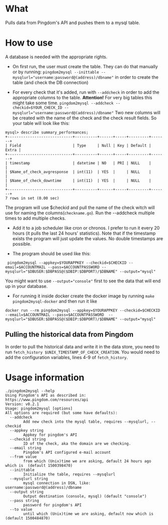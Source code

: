 # What
Pulls data from Pingdom's API and pushes them to a mysql table.

# How to use
A database is needed with the appropriate rights.
- On first run, the user must create the table. They can do that manually or by running:
`pingdom2mysql --inittable --mysqlurl="username:password@(address)/dbname"`
in order to create the table (and check the DB connection)

- For every check that it's added, run with `--addcheck` in order to add the appropriate columns to the table.
**Attention!** For very big tables this might take some time.
`pingdom2mysql --addcheck --checkid=$YOUR_CHECK_ID --mysqlurl="username:password@(address)/dbname"`
Two new columns will be created with the name of the check and the check result fields. So your table will look like this:
```
mysql> describe summary_performances;
+-----------------------------+----------+------+-----+---------+-------+
| Field                       | Type     | Null | Key | Default | Extra |
+-----------------------------+----------+------+-----+---------+-------+
| timestamp                   | datetime | NO   | PRI | NULL    |       |
| $Name_of_check_avgresponse  | int(11)  | YES  |     | NULL    |       |
| $Name_of_check_downtime     | int(11)  | YES  |     | NULL    |       |
+-----------------------------+----------+------+-----+---------+-------+
7 rows in set (0.00 sec)
```
The program will use $checkid and pull the name of the check witch will use for naming the columns(`checkname.go`).
Run the --addcheck multiple times to add multiple checks.

- Add it to a job scheduler like cron or chronos. I prefer to run it every 20 hours (it pulls the last 24 hours' statistics). Note that if the timestamp exists the program will just update the values. No double timestamps are possible.

- The program should be used like this:
```
 pingdom2mysql --appkey=$YOURAPPKEY --checkid=$CHECKID --email=$ACCOUNTMAIL --pass=$ACCOUNTPASSWORD --mysqlurl="$DBUSER:$DBPASS@($DBIP:$DBPORT)/$DBNAME" --output="mysql"
```
You might want to use `--output="console"` first to see the data that will end up in your database.

- For running it inside docker create the docker image by running
`make pingdom2mysql-docker` and then run it like
```
docker run --rm pingdom2mysql --appkey=$YOURAPPKEY --checkid=$CHECKID --email=$ACCOUNTMAIL --pass=$ACCOUNTPASSWORD  --mysqlurl="$DBUSER:$DBPASS@($DBIP:$DBPORT)/$DBNAME" --output="mysql"
```

## Pulling the historical data from Pingdom
In order to pull the historical data and write it in the data store, you need to run `fetch_history $UNIX_TIMESTAMP_OF_CHECK_CREATION`.
You would need to add the configuration variables, lines 4-9 of `fetch_history`.

# Usage information
```
./pingdom2mysql --help
Using Pingdom's API as described in: https://www.pingdom.com/resources/api
Version: v0.2.1
Usage: pingdom2mysql [options]
All options are required (but some have defaults):
  --addcheck
        Add new check into the mysql table, requires --mysqlurl, --checkid
  --appkey string
        Appkey for pingdom's API
  --checkid string
        ID of the check, aka the domain are we checking.
  --email string
        Pingdom's API configured e-mail account
  --from value
        from which (Unix)time we are asking, default 24 hours ago which is  (default 1500398470)
  --inittable
        Initialize the table, requires --mysqlurl
  --mysqlurl string
        mysql connection in DSN, like: username:password@(address)/dbname
  --output string
        Output destination (console, mysql) (default "console")
  --pass string
        password for pingdom's API
  --to value
        until which (Unix)time we are asking, default now which is  (default 1500484870)
```

